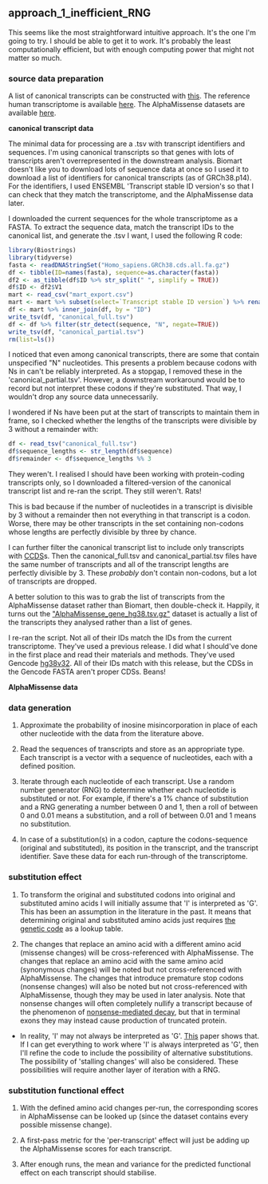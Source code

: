 ## approach_1_inefficient_RNG

This seems like the most straightforward intuitive approach. It's the one I'm going to try. I should be able to get it to work. It's probably the least computationally efficient, but with enough computing power that might not matter so much.

### source data preparation

A list of canonical transcripts can be constructed with [this](https://www.ensembl.org/biomart/martview). The reference human transcriptome is available [here](https://ftp.ensembl.org/pub/release-111/fasta/homo_sapiens/cds/Homo_sapiens.GRCh38.cds.all.fa.gz). The AlphaMissense datasets are available [here](https://console.cloud.google.com/storage/browser/dm_alphamissense;tab=objects?prefix=&forceOnObjectsSortingFiltering=false).

**canonical transcript data**

The minimal data for processing are a .tsv with transcript identifiers and sequences. I'm using canonical transcripts so that genes with lots of transcripts aren't overrepresented in the downstream analysis. Biomart doesn't like you to download lots of sequence data at once so I used it to download a list of identifiers for canonical transcripts (as of GRCh38.p14). For the identifiers, I used ENSEMBL 'Transcript stable ID version's so that I can check that they match the transcriptome, and the AlphaMissense data later.

I downloaded the current sequences for the whole transcriptome as a FASTA. To extract the sequence data, match the transcript IDs to the canonical list, and generate the .tsv I want, I used the following R code:

```R
library(Biostrings)
library(tidyverse)
fasta <- readDNAStringSet("Homo_sapiens.GRCh38.cds.all.fa.gz")
df <- tibble(ID=names(fasta), sequence=as.character(fasta))
df2 <- as_tibble(df$ID %>% str_split(" ", simplify = TRUE))
df$ID <- df2$V1
mart <- read_csv("mart_export.csv")
mart <- mart %>% subset(select=`Transcript stable ID version`) %>% rename_at('Transcript stable ID version', ~'ID')
df <- mart %>% inner_join(df, by = "ID")
write_tsv(df, "canonical_full.tsv")
df <- df %>% filter(str_detect(sequence, "N", negate=TRUE))
write_tsv(df, "canonical_partial.tsv")
rm(list=ls())
```
I noticed that even among canonical transcripts, there are some that contain unspecified "N" nucleotides. This presents a problem because codons with Ns in can't be reliably interpreted. As a stopgap, I removed these in the 'canonical_partial.tsv'. However, a downstream workaround would be to record but not interpret these codons if they're substituted. That way, I wouldn't drop any source data unnecessarily.

I wondered if Ns have been put at the start of transcripts to maintain them in frame, so I checked whether the lengths of the transcripts were divisible by 3 without a remainder with:

```R
df <- read_tsv("canonical_full.tsv")
df$sequence_lengths <- str_length(df$sequence)
df$remainder <- df$sequence_lengths %% 3
```
They weren't. I realised I should have been working with protein-coding transcripts only, so I downloaded a filtered-version of the canonical transcript list and re-ran the script. They still weren't. Rats!

This is bad because if the number of nucleotides in a transcript is divisible by 3 without a remainder then not everything in that transcript is a codon. Worse, there may be other transcripts in the set containing non-codons whose lengths are perfectly divisible by three by chance.

I can further filter the canonical transcript list to include only transcripts with [CCDS](https://en.wikipedia.org/wiki/Consensus_CDS_Project)s. Then the canonical_full.tsv and canonical_partial.tsv files have the same number of transcripts and all of the transcript lengths are perfectly divisible by 3. These *probably* don't contain non-codons, but a lot of transcripts are dropped.

A better solution to this was to grab the list of transcripts from the AlphaMissense dataset rather than Biomart, then double-check it. Happily, it turns out the ["AlphaMissense_gene_hg38.tsv.gz"](https://console.cloud.google.com/storage/browser/_details/dm_alphamissense/AlphaMissense_gene_hg38.tsv.gz) dataset is actually a list of the transcripts they analysed rather than a list of genes.

I re-ran the script. Not all of their IDs match the IDs from the current transcriptome. They've used a previous release. I did what I should've done in the first place and read their materials and methods. They've used Gencode [hg38v32](https://www.gencodegenes.org/human/release_32.html). All of their IDs match with this release, but the CDSs in the Gencode FASTA aren't proper CDSs. Beans!

**AlphaMissense data**

### data generation

1. Approximate the probability of inosine misincorporation in place of each other nucleotide with the data from the literature above.

2. Read the sequences of transcripts and store as an appropriate type. Each transcript is a vector with a sequence of nucleotides, each with a defined position.

3. Iterate through each nucleotide of each transcript. Use a random number generator (RNG) to determine whether each nucleotide is substituted or not. For example, if there's a 1% chance of substitution and a RNG generating a number between 0 and 1, then a roll of between 0 and 0.01 means a substitution, and a roll of between 0.01 and 1 means no substitution.

4. In case of a substitution(s) in a codon, capture the codons-sequence (original and substituted), its position in the transcript, and the transcript identifier. Save these data for each run-through of the transcriptome.

### substitution effect

1. To transform the original and substituted codons into original and substituted amino acids I will initially assume that 'I' is interpreted as 'G'. This has been an assumption in the literature in the past. It means that determining original and substituted amino acids just requires [the genetic code](https://en.wikipedia.org/wiki/Genetic_code#/media/File:GeneticCode21-version-2.svg) as a lookup table.

2. The changes that replace an amino acid with a different amino acid (missense changes) will be cross-referenced with AlphaMissense. The changes that replace an amino acid with the same amino acid (synonymous changes) will be noted but not cross-referenced with AlphaMissense. The changes that introduce premature stop codons (nonsense changes) will also be noted but not cross-referenced with AlphaMissense, though they may be used in later analysis. Note that nonsense changes will often completely nullify a transcript because of the phenomenon of [nonsense-mediated decay](https://en.wikipedia.org/wiki/Nonsense-mediated_decay), but that in terminal exons they may instead cause production of truncated protein.

* In reality, 'I' may not always be interpreted as 'G'. [This](https://doi.org/10.1093%2Fnar%2Fgky1163) paper shows that. If I can get everything to work where 'I' is always interpreted as 'G', then I'll refine the code to include the possibility of alternative substitutions. The possibility of 'stalling changes' will also be considered. These possibilities will require another layer of iteration with a RNG.

### substitution functional effect

1. With the defined amino acid changes per-run, the corresponding scores in AlphaMissense can be looked up (since the dataset contains every possible missense change).

2. A first-pass metric for the 'per-transcript' effect will just be adding up the AlphaMissense scores for each transcript.

3. After enough runs, the mean and variance for the predicted functional effect on each transcript should stabilise.

